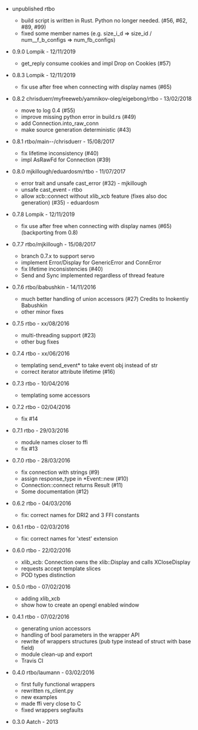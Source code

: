  * unpublished
 rtbo
    - build script is written in Rust. Python no longer needed. (#56, #62, #89, #99)
    - fixed some member names (e.g. size_i_d => size_id / num__f_b_configs => num_fb_configs)

 * 0.9.0
 Lompik - 12/11/2019
    - get_reply consume cookies and impl Drop on Cookies (#57)

 * 0.8.3
 Lompik - 12/11/2019
    - fix use after free when connecting with display names (#65)

 * 0.8.2
 chrisduerr/myfreeweb/yamnikov-oleg/eigebong/rtbo - 13/02/2018
    - move to log 0.4 (#55)
    - improve missing python error in build.rs (#49)
    - add Connection.into_raw_conn
    - make source generation deterministic (#43)

 * 0.8.1
 rtbo/main--/chrisduerr - 15/08/2017
    - fix lifetime inconsistency (#40)
    - impl AsRawFd for Connection (#39)

 * 0.8.0
 mjkillough/eduardosm/rtbo - 11/07/2017
    - error trait and unsafe cast_error (#32) - mjkillough
    - unsafe cast_event - rtbo
    - allow xcb::connect without xlib_xcb feature
      (fixes also doc generation) (#35) - eduardosm

 * 0.7.8
 Lompik - 12/11/2019
    - fix use after free when connecting with display names (#65) (backporting from 0.8)

 * 0.7.7
 rtbo/mjkillough - 15/08/2017
    - branch 0.7.x to support servo
    - implement Error/Display for GenericError and ConnError
    - fix lifetime inconsistencies (#40)
    - Send and Sync implemented regardless of thread feature

 * 0.7.6
 rtbo/ibabushkin - 14/11/2016
    - much better handling of union accessors (#27) Credits to Inokentiy Babushkin
    - other minor fixes

 * 0.7.5
 rtbo - xx/08/2016
    - multi-threading support (#23)
    - other bug fixes

 * 0.7.4
 rtbo - xx/06/2016
    - templating send_event* to take event obj instead of str
    - correct iterator attribute lifetime (#16)

 * 0.7.3
 rtbo - 10/04/2016
    - templating some accessors

 * 0.7.2
 rtbo - 02/04/2016
    - fix #14

 * 0.7.1
 rtbo - 29/03/2016
    - module names closer to ffi
    - fix #13

 * 0.7.0
 rtbo - 28/03/2016
    - fix connection with strings (#9)
    - assign response_type in *Event::new (#10)
    - Connection::connect returns Result (#11)
    - Some documentation (#12)

 * 0.6.2
 rtbo - 04/03/2016
    - fix: correct names for DRI2 and 3 FFI constants

 * 0.6.1
 rtbo - 02/03/2016
    - fix: correct names for 'xtest' extension

 * 0.6.0
 rtbo - 22/02/2016
    - xlib_xcb: Connection owns the xlib::Display and calls XCloseDisplay
    - requests accept template slices
    - POD types distinction

 * 0.5.0
 rtbo - 07/02/2016
    - adding xlib_xcb
    - show how to create an opengl enabled window

 * 0.4.1
 rtbo - 07/02/2016
    - generating union accessors
    - handling of bool parameters in the wrapper API
    - rewrite of wrappers structures (pub type instead of struct with base field)
    - module clean-up and export
    - Travis CI

 * 0.4.0
 rtbo/laumann - 03/02/2016
    - first fully functional wrappers
    - rewritten rs_client.py
    - new examples
    - made ffi very close to C
    - fixed wrappers segfaults

 * 0.3.0
 Aatch - 2013
